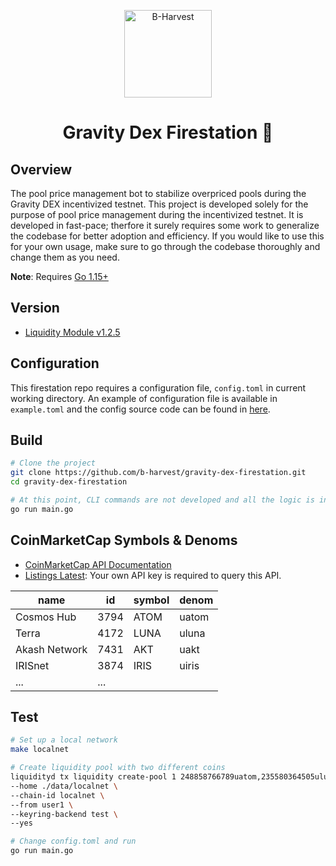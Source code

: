 <p align="center">
  <a href="https://github.com/b-harvest/gravity-dex-firestation" target="_blank"><img width="140" src="https://user-images.githubusercontent.com/20435620/117280451-92261580-ae9d-11eb-8907-f72a00320b22.jpeg" alt="B-Harvest"></a>
</p>

<h1 align="center">
    Gravity Dex Firestation 🚒
</h1>

## Overview

The pool price management bot to stabilize overpriced pools during the Gravity DEX incentivized testnet.
This project is developed solely for the purpose of pool price management during the incentivized testnet. 
It is developed in fast-pace; therfore it surely requires some work to generalize the codebase for better adoption and efficiency.
If you would like to use this for your own usage, make sure to go through the codebase thoroughly and change them as you need.

**Note**: Requires [Go 1.15+](https://golang.org/dl/)

## Version

- [Liquidity Module v1.2.5](https://github.com/tendermint/liquidity/tree/v1.2.5) 

## Configuration

This firestation repo requires a configuration file, `config.toml` in current working directory. An example of configuration file is available in `example.toml` and the config source code can be found in [here](./config.config.go).

## Build

```bash
# Clone the project 
git clone https://github.com/b-harvest/gravity-dex-firestation.git
cd gravity-dex-firestation

# At this point, CLI commands are not developed and all the logic is inside main function.
go run main.go
```

## CoinMarketCap Symbols & Denoms

- [CoinMarketCap API Documentation](https://coinmarketcap.com/api/documentation/v1/)
- [Listings Latest](https://pro-api.coinmarketcap.com/v1/cryptocurrency/listings/latest?limit=5000): Your own API key is required to query this API.

| name | id | symbol | denom |
|---|---|---|---|
| Cosmos Hub    | 3794 | ATOM | uatom |
| Terra         | 4172 | LUNA | uluna |
| Akash Network | 7431 | AKT  | uakt  |
| IRISnet       | 3874 | IRIS | uiris |
| ... | ... |

## Test 

```bash 
# Set up a local network
make localnet

# Create liquidity pool with two different coins
liquidityd tx liquidity create-pool 1 248858766789uatom,235580364505uluna \
--home ./data/localnet \
--chain-id localnet \
--from user1 \
--keyring-backend test \
--yes

# Change config.toml and run
go run main.go
```